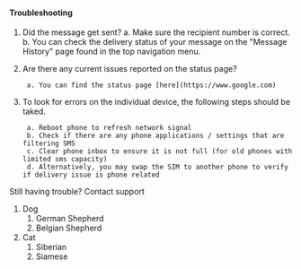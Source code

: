 #### Troubleshooting

1. Did the message get sent?
    a.  Make sure the recipient number is correct.
    b.  You can check the delivery status of your message on the "Message History" page found in the top navigation menu.
2. Are there any current issues reported on the status page?

        a. You can find the status page [here](https://www.google.com)
3. To look for errors on the individual device, the following steps should be taked.

        a. Reboot phone to refresh network signal
        b. Check if there are any phone applications / settings that are filtering SMS
        c. Clear phone inbox to ensure it is not full (for old phones with limited sms capacity)
        d. Alternatively, you may swap the SIM to another phone to verify if delivery issue is phone related

Still having trouble?
Contact support


1. Dog
    1. German Shepherd
    2. Belgian Shepherd
2. Cat
    1. Siberian
    2. Siamese
